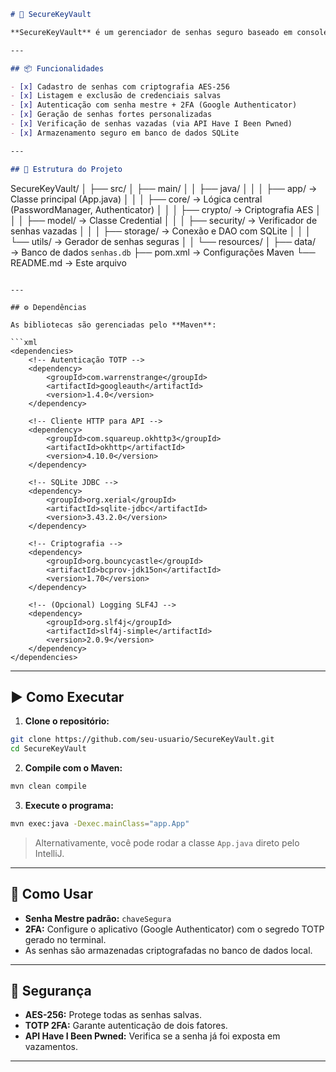 ```markdown
# 🔐 SecureKeyVault

**SecureKeyVault** é um gerenciador de senhas seguro baseado em console, desenvolvido em Java. Ele utiliza criptografia AES, autenticação em dois fatores (2FA) e banco de dados SQLite para garantir segurança e praticidade no gerenciamento de credenciais.

---

## 📦 Funcionalidades

- [x] Cadastro de senhas com criptografia AES-256
- [x] Listagem e exclusão de credenciais salvas
- [x] Autenticação com senha mestre + 2FA (Google Authenticator)
- [x] Geração de senhas fortes personalizadas
- [x] Verificação de senhas vazadas (via API Have I Been Pwned)
- [x] Armazenamento seguro em banco de dados SQLite

---

## 📁 Estrutura do Projeto

```

SecureKeyVault/
│
├── src/
│   ├── main/
│   │   ├── java/
│   │   │   ├── app/            → Classe principal (App.java)
│   │   │   ├── core/           → Lógica central (PasswordManager, Authenticator)
│   │   │   ├── crypto/         → Criptografia AES
│   │   │   ├── model/          → Classe Credential
│   │   │   ├── security/       → Verificador de senhas vazadas
│   │   │   ├── storage/        → Conexão e DAO com SQLite
│   │   │   └── utils/          → Gerador de senhas seguras
│   │   └── resources/
│
├── data/                      → Banco de dados `senhas.db`
├── pom.xml                   → Configurações Maven
└── README.md                 → Este arquivo

````

---

## ⚙️ Dependências

As bibliotecas são gerenciadas pelo **Maven**:

```xml
<dependencies>
    <!-- Autenticação TOTP -->
    <dependency>
        <groupId>com.warrenstrange</groupId>
        <artifactId>googleauth</artifactId>
        <version>1.4.0</version>
    </dependency>

    <!-- Cliente HTTP para API -->
    <dependency>
        <groupId>com.squareup.okhttp3</groupId>
        <artifactId>okhttp</artifactId>
        <version>4.10.0</version>
    </dependency>

    <!-- SQLite JDBC -->
    <dependency>
        <groupId>org.xerial</groupId>
        <artifactId>sqlite-jdbc</artifactId>
        <version>3.43.2.0</version>
    </dependency>

    <!-- Criptografia -->
    <dependency>
        <groupId>org.bouncycastle</groupId>
        <artifactId>bcprov-jdk15on</artifactId>
        <version>1.70</version>
    </dependency>

    <!-- (Opcional) Logging SLF4J -->
    <dependency>
        <groupId>org.slf4j</groupId>
        <artifactId>slf4j-simple</artifactId>
        <version>2.0.9</version>
    </dependency>
</dependencies>
````

---

## ▶️ Como Executar

1. **Clone o repositório:**

```bash
git clone https://github.com/seu-usuario/SecureKeyVault.git
cd SecureKeyVault
```

2. **Compile com o Maven:**

```bash
mvn clean compile
```

3. **Execute o programa:**

```bash
mvn exec:java -Dexec.mainClass="app.App"
```

> Alternativamente, você pode rodar a classe `App.java` direto pelo IntelliJ.

---

## 🔑 Como Usar

* **Senha Mestre padrão:** `chaveSegura`
* **2FA:** Configure o aplicativo (Google Authenticator) com o segredo TOTP gerado no terminal.
* As senhas são armazenadas criptografadas no banco de dados local.

---

## 🔐 Segurança

* **AES-256:** Protege todas as senhas salvas.
* **TOTP 2FA:** Garante autenticação de dois fatores.
* **API Have I Been Pwned:** Verifica se a senha já foi exposta em vazamentos.

---

